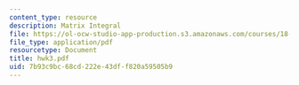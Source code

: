 ```yaml
---
content_type: resource
description: Matrix Integral
file: https://ol-ocw-studio-app-production.s3.amazonaws.com/courses/18-238-geometry-and-quantum-field-theory-fall-2002/7b93c9bc68cd222e43dff820a59505b9_hwk3.pdf
file_type: application/pdf
resourcetype: Document
title: hwk3.pdf
uid: 7b93c9bc-68cd-222e-43df-f820a59505b9
---
```

